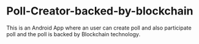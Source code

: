 # Poll-Creator-backed-by-blockchain
This is an Android App where an user can create poll and also participate poll and the poll is backed by Blockchain technology.
